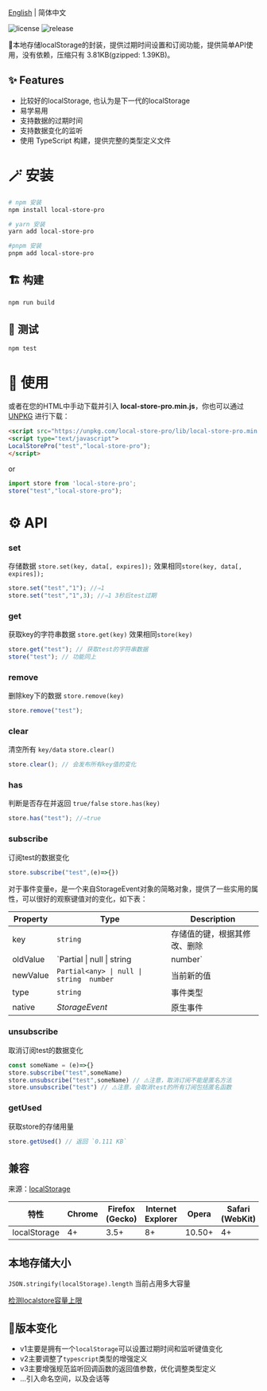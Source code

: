 [English](https://github.com/GavinBirkhoff/local-store-pro/blob/main/README.md) | 简体中文

![license](https://img.shields.io/github/license/gavinbirkhoff/local-store-pro) ![release](https://img.shields.io/github/release/gavinbirkhoff/local-store-pro.svg)

🦄本地存储localStorage的封装，提供过期时间设置和订阅功能，提供简单API使用，没有依赖，压缩只有 3.81KB(gzipped: 1.39KB)。

## ✨ Features

- 比较好的localStorage, 也认为是下一代的localStorage
- 易学易用
- 支持数据的过期时间
- 支持数据变化的监听
- 使用 TypeScript 构建，提供完整的类型定义文件

# 🪄 安装

```bash
# npm 安装
npm install local-store-pro

# yarn 安装
yarn add local-store-pro

#pnpm 安装
pnpm add local-store-pro
```

## 🏗️ 构建

```bash
npm run build
```

## 🧪 测试

```bash
npm test
```

# 🔨 使用

或者在您的HTML中手动下载并引入 **local-store-pro.min.js**，你也可以通过 [UNPKG](https://unpkg.com/local-store-pro/lib/) 进行下载：

```html
<script src="https://unpkg.com/local-store-pro/lib/local-store-pro.min.js"></script>
<script type="text/javascript">
LocalStorePro("test","local-store-pro");
</script>
```

or

```js
import store from 'local-store-pro';
store("test","local-store-pro");
```

# ⚙️ API

### set

存储数据
`store.set(key, data[, expires]);`
效果相同`store(key, data[, expires]);`

```js
store.set("test","1"); //⇒1
store.set("test","1",3); //⇒1 3秒后test过期
```

### get

获取key的字符串数据
`store.get(key)`
效果相同`store(key)`

```js
store.get("test"); // 获取test的字符串数据
store("test"); // 功能同上
```

### remove

删除key下的数据 `store.remove(key)`

```js
store.remove("test");
```

### clear

清空所有 `key/data` `store.clear()`

```js
store.clear(); // 会发布所有key值的变化
```

### has

判断是否存在并返回 `true/false` `store.has(key)`

```js
store.has("test"); //⇒true
```

### subscribe

订阅test的数据变化

```js
store.subscribe("test",(e)=>{})
```

对于事件变量e，是一个来自StorageEvent对象的简略对象，提供了一些实用的属性，可以很好的观察键值对的变化，如下表：

| Property | Type | Description|
| -------- | ------ | ------------------------------------------------------------ |
| key| `string` | 存储值的键，根据其修改、删除|
| oldValue | `Partial<any> \| null \| string | number` | 上一次的值 |
| newValue | `Partial<any> \| null \| string  number` | 当前新的值 |
| type| `string` | 事件类型 |
| native | *StorageEvent* | 原生事件 |

### unsubscribe

取消订阅test的数据变化

```js
const someName = (e)=>{}
store.subscribe("test",someName)
store.unsubscribe("test",someName) // ⚠️注意，取消订阅不能是匿名方法
store.unsubscribe("test") // ⚠️注意，会取消test的所有订阅包括匿名函数
```

### getUsed

获取store的存储用量

```ts
store.getUsed() // 返回 `0.111 KB`
```

## 兼容

来源：[localStorage](https://developer.mozilla.org/en-US/docs/Web/API/Window/localStorage)

| 特性 | Chrome | Firefox (Gecko) | Internet Explorer | Opera| Safari (WebKit) | iPhone(IOS) | Android | Opera Mobile | Window Phone |
| ------------ | ------ | --------------- | ----------------- | ------ | --------------- | ----------- | ------- | ------------ | ------------ |
| localStorage | 4+ | 3.5+| 8+| 10.50+ | 4+| 3.2+| 2.1+| 11+| 8+ |

## 本地存储大小

`JSON.stringify(localStorage).length` 当前占用多大容量

[检测localstore容量上限](https://arty.name/localstorage.html)

## 🌈版本变化

- v1主要是拥有一个`localStorage`可以设置过期时间和监听键值变化
- v2主要调整了`typescript`类型的增强定义
- v3主要增强规范监听回调函数的返回值参数，优化调整类型定义
- ...引入命名空间，以及会话等
